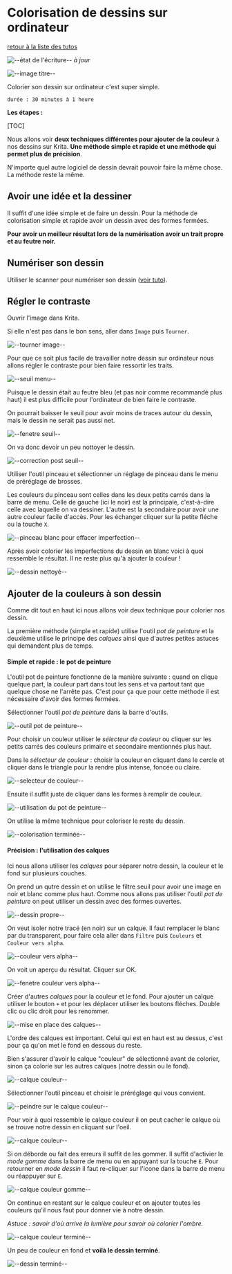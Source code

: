 # Colorisation de dessins sur ordinateur

[retour à la liste des tutos](faire.md)

![--état de l'écriture--](../img/balise_verte.png) *à jour*

![--image titre--](img/colorisation/krita_colorisation-pot-de-peinture.gif)

Colorier son dessin sur ordinateur c'est super simple.

```
durée : 30 minutes à 1 heure
```



**Les étapes :**

[TOC]

Nous allons voir **deux techniques différentes pour ajouter de la couleur** à nos dessins sur Krita. **Une méthode simple et rapide et une méthode qui permet plus de précision**.

N'importe quel autre logiciel de dessin devrait pouvoir faire la même chose. La méthode reste la même.



## Avoir une idée et la dessiner

Il  suffit d'une idée simple et de faire un dessin. Pour la méthode de  colorisation simple et rapide avoir un dessin avec des formes fermées.

**Pour avoir un meilleur résultat lors de la numérisation avoir un trait propre et au feutre noir.**

## Numériser son dessin

Utiliser le scanner pour numériser son dessin ([voir tuto](colorisation.md)).



## Régler le contraste

Ouvrir l'image dans Krita.

Si elle n'est pas dans le bon sens, aller dans `Image` puis `Tourner`.

![--tourner image--](img/colorisation/krita_image-tourner.png)



Pour  que ce soit plus facile de travailler notre dessin sur ordinateur nous  allons régler le contraste pour bien faire ressortir les traits.

![--seuil menu--](img/colorisation/krita_colorisation-seuil-entoure.png)



Puisque  le dessin était au feutre bleu (et pas noir comme recommandé plus haut)  il est plus difficile pour l'ordinateur de bien faire le contraste.

On pourrait baisser le seuil pour avoir moins de traces autour du dessin, mais le dessin ne serait pas aussi net.

![--fenetre seuil--](img/colorisation/krita_colorisation-seuil-fenetre-entoure.png)



On va donc devoir un peu nottoyer le dessin.

![--correction post seuil--](img/colorisation/krita_colorisation-seuil-imperfections.png)



Utiliser l'outil pinceau et sélectionner un réglage de pinceau dans le menu de préréglage de brosses.

Les  couleurs du pinceau sont celles dans les deux petits carrés dans la  barre de menu. Celle de gauche (ici le noir) est la principale,  c'est-à-dire celle avec laquelle on va dessiner. L'autre est la  secondaire pour avoir une autre couleur facile d'accès. Pour les échanger cliquer sur la petite fléche ou la touche `X`.

![--pinceau blanc pour effacer imperfection--](img/colorisation/krita_colorisation-pinceau-noir-blanc-entoure.png)



Après  avoir colorier les imperfections du dessin en blanc voici à quoi  ressemble le résultat. Il ne reste plus qu'à ajouter la couleur !

![--dessin nettoyé--](img/colorisation/krita_colorisation-dessin-propre.png)



## Ajouter de la couleurs à son dessin

Comme dit tout en haut ici nous allons voir deux technique pour colorier nos dessin.

La première méthode (simple et rapide) utilise l'outil *pot de peinture* et la deuxième utilise le principe des *calques* ainsi que d'autres petites astuces qui demandent plus de temps.



#### Simple et rapide : le pot de peinture

L'outil  pot de peinture fonctionne de la manière suivante : quand on clique  quelque part, la couleur part dans tout les sens et va partout tant que  quelque chose ne l'arrête pas. C'est pour ça que pour cette méthode il est nécessaire d'avoir des  formes fermées.



Sélectionner l'outil *pot de peinture* dans la barre d'outils.

![--outil pot de peinture--](img/colorisation/krita_colorisation-pot-de-peinture-entoure.png)



Pour choisir un couleur utiliser le *sélecteur de couleur* ou cliquer sur les petits carrés des couleurs primaire et secondaire mentionnés plus haut.

Dans le *sélecteur de couleur* : choisir la couleur en cliquant dans le cercle et cliquer dans le triangle pour la rendre plus intense, foncée ou claire.

![--selecteur de couleur--](img/colorisation/krita_colorisation-selecteur-couleur.png)



Ensuite il suffit juste de cliquer dans les formes à remplir de couleur.

![--utilisation du pot de peinture--](img/colorisation/krita_colorisation-pot-de-peinture.gif)



On utilise la même technique pour coloriser le reste du dessin.

![--colorisation terminée--](img/colorisation/krita_colorisation-pot-de-peinture-couleur2.png)



#### Précision : l'utilisation des calques

Ici nous allons utiliser les *calques* pour séparer notre dessin, la couleur et le fond sur plusieurs couches.



On  prend un qutre dessin et on utilise le filtre seuil pour avoir une  image en noir et blanc comme plus haut. Comme nous allons pas utiliser  l'outil *pot de peinture* on peut utiliser un dessin avec des formes ouvertes.

![--dessin propre--](img/colorisation/krita_colorisation-dessin-propre2.png)



On veut isoler notre tracé (en noir) sur un calque. Il faut remplacer le blanc par du transparent, pour faire cela aller dans `Filtre` puis `Couleurs` et `Couleur vers alpha`.

![--couleur vers alpha--](img/colorisation/krita_colorisation-couleur-vers-alpha.png)



On voit un aperçu du résultat. Cliquer sur OK.

![--fenetre couleur vers alpha--](img/colorisation/krita_colorisation-couleur-vers-alpha-fenetre.png)



Créer d'autres *calques* pour la couleur et le fond. Pour ajouter un calque utiliser le bouton `+` et pour les déplacer utiliser les boutons fléches. Double clic ou clic droit pour les renommer.

![--mise en place des calques--](img/colorisation/krita_colorisation-creation-calque.gif)

L'ordre des calques est important. Celui qui est en haut est au dessus, c'est pour ça qu'on met le fond en dessous du reste.



Bien  s'assurer d'avoir le calque "couleur" de sélectionné avant de colorier,  sinon ça colorie sur les autres calques (notre dessin ou le fond).

![--calque couleur--](img/colorisation/krita_colorisation-calque-couleur.png)



Sélectionner l'outil pinceau et choisir le préréglage qui vous convient.

![--peindre sur le calque couleur--](img/colorisation/krita_colorisation-calque-couleur1.gif)



Pour voir à quoi ressemble le calque couleur il on peut cacher le calque où se trouve notre dessin en cliquant sur l'oeil.

![--calque couleur--](img/colorisation/krita_colorisation-calque-couleur2.gif)



Si on déborde ou fait des erreurs il suffit de les gommer. Il suffit d'activier le *mode gomme* dans la barre de menu ou en appuyant sur la touche `E`. Pour retourner en *mode dessin* il faut re-cliquer sur l'icone dans la barre de menu ou réappuyer sur `E`.

![--calque couleur gomme--](img/colorisation/krita_colorisation-calque-couleur-gomme.gif)



On continue en restant sur le calque couleur et on ajouter toutes les couleurs qu'il nous faut pour donner vie à notre dessin.

*Astuce : savoir d'où arrive la lumière pour savoir où colorier l'ombre.*

![--calque couleur terminé--](img/colorisation/krita_colorisation-calque-couleur3.gif)



Un peu de couleur en fond et **voilà le dessin terminé**.

![--dessin terminé--](img/colorisation/krita_colorisation2.png)
